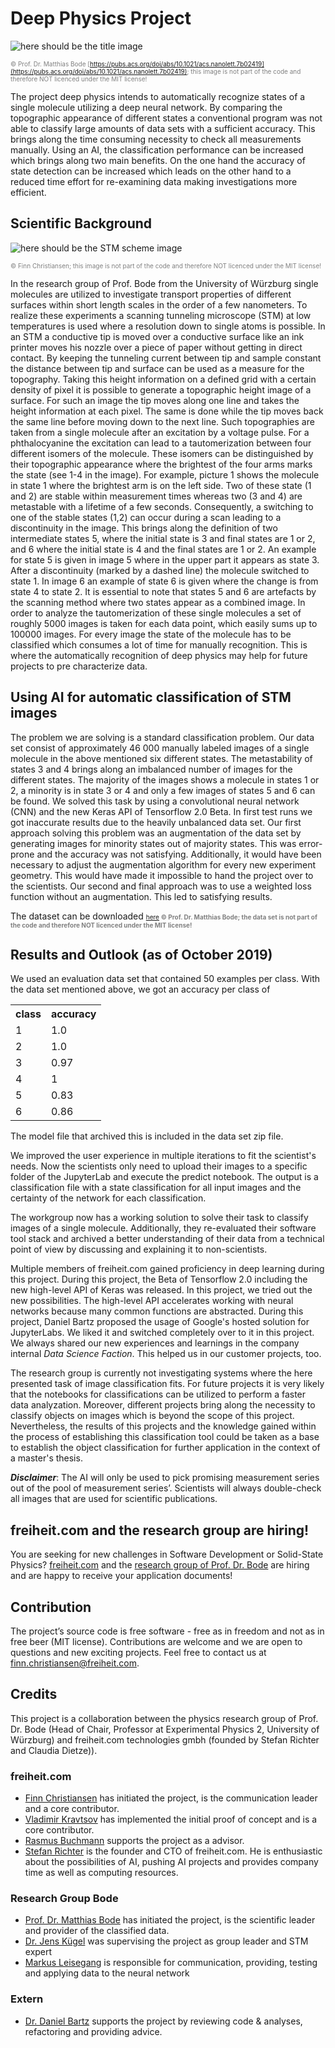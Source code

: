 ﻿# Deep Physics Project

![here should be the title image](https://drive.google.com/uc?export=view&id=18Rav-9Tn1vF79QdQnNVqPMIie87F9ZSN)

<span style="font-size:10px; color:Gray">	&copy; Prof. Dr. Matthias Bode [https://pubs.acs.org/doi/abs/10.1021/acs.nanolett.7b02419](https://pubs.acs.org/doi/abs/10.1021/acs.nanolett.7b02419); this image is not part of the code and therefore NOT licenced under the MIT license!</span>


The project deep physics intends to automatically recognize states of a single molecule utilizing a deep neural network. By comparing the topographic appearance of different states a conventional program was not able to classify large amounts of data sets with a sufficient accuracy. This brings along the time consuming necessity to check all measurements manually. Using an AI, the classification performance can be increased which brings along two main benefits. On the one hand the accuracy of state detection can be increased which leads on the other hand to a reduced time effort for re-examining data making investigations more efficient.
 
## Scientific Background

![here should be the STM scheme image](https://drive.google.com/uc?export=view&id=1maOIoenKDaRCJpgdaQ2Pv5Y1sCYaluiM)

<span style="font-size:10px; color:Gray">	&copy; Finn Christiansen; this image is not part of the code and therefore NOT licenced under the MIT license!</span>


In the research group of Prof. Bode from the University of Würzburg single molecules are utilized to investigate transport properties of different surfaces within short length scales in the order of a few nanometers. To realize these experiments a scanning tunneling microscope (STM) at low temperatures is used where a resolution down to single atoms is possible. In an STM a conductive tip is moved over a conductive surface like an ink printer moves his nozzle over a piece of paper without getting in direct contact. By keeping the tunneling current between tip and sample constant the distance between tip and surface can be used as a measure for the topography. Taking this height information on a defined grid with a certain density of pixel it is possible to generate a topographic height image of a surface. For such an image the tip moves along one line and takes the height information at each pixel. The same is done while the tip moves back the same line before moving down to the next line. 
Such topographies are taken from a single molecule after an excitation by a voltage pulse. For a phthalocyanine the excitation can lead to a tautomerization between four different isomers of the molecule. These isomers can be distinguished by their topographic appearance where the brightest of the four arms marks the state (see 1-4 in the image). For example, picture 1 shows the molecule in state 1 where the brightest arm is on the left side. Two of these state (1 and 2) are stable within measurement times whereas two (3 and 4) are metastable with a lifetime of a few seconds. Consequently, a switching to one of the stable states (1,2) can occur during a scan leading to a discontinuity in the image. This brings along the definition of two intermediate states 5, where the initial state is 3 and final states are 1 or 2, and 6 where the initial state is 4 and the final states are 1 or 2. An example for state 5 is given in image 5 where in the upper part it appears as state 3. After a discontinuity (marked by a dashed line) the molecule switched to state 1. In image 6 an example of state 6 is given where the change is from state 4 to state 2. It is essential to note that states 5 and 6 are artefacts by the scanning method where two states appear as a combined image.
In order to analyze the tautomerization of these single molecules a set of roughly 5000 images is taken for each data point, which easily sums up to 100000 images. For every image the state of the molecule has to be classified which consumes a lot of time for manually recognition. This is where the automatically recognition of deep physics may help for future projects to pre characterize data.




## Using AI for automatic classification of STM images

The problem we are solving is a standard classification problem. Our data set consist of approximately 46 000 manually labeled images of a single molecule in the above mentioned six different states. The metastability of states 3 and 4 brings along an imbalanced number of images for the different states. The majority of the images shows a molecule in states 1 or 2, a minority is in state 3 or 4 and only a few images of states 5 and 6 can be found. 
We solved this task by using a convolutional neural network (CNN) and the new Keras API of Tensorflow 2.0 Beta. In first test runs we got inaccurate results due to the heavily unbalanced data set. Our first approach solving this problem was an augmentation of the data set by generating images for minority states out of majority states. This was error-prone and the accuracy was not satisfying. Additionally, it would have been necessary to adjust the augmentation algorithm for every new experiment geometry. This would have made it impossible to hand the project over to the scientists. Our second and final approach was to use a weighted loss function without an augmentation. This led to satisfying results.  
 
The dataset can be downloaded <span style="font-size:10px; color:Gray"> <a href="https://drive.google.com/uc?export=view&id=10Xs5CfXk2qZVYJDy5TMahj1KvcZz1nfE">here</a> <b>&copy; Prof. Dr. Matthias Bode; the data set is not part of the code and therefore NOT licenced under the MIT license! </b></span>



## Results and Outlook (as of October 2019)

We used an evaluation data set that contained 50 examples per class. With the data set mentioned above, we got an accuracy per class of

<table style="width:50%">
  <tr>
    <th>class</th>
    <th>accuracy</th>
  </tr>
  <tr>
    <td>1</td>
    <td>1.0</td>
  </tr>
  <tr>
    <td>2</td>
    <td>1.0</td>
  </tr>
  <tr>
    <td>3</td>
    <td>0.97</td>
  </tr>
  <tr>
    <td>4</td>
    <td>1</td>
  </tr>
  <tr>
    <td>5</td>
    <td>0.83</td>
  </tr>
  <tr>
    <td>6</td>
    <td>0.86</td>
  </tr>
</table>

The model file that archived this is included in the data set zip file. 

We improved the user experience in multiple iterations to fit the scientist's needs. Now the scientists only need to upload their images to a specific folder of the JupyterLab and execute the predict notebook. The output is a classification file with a state classification for all input images and the certainty of the network for each classification.

The workgroup now has a working solution to solve their task to classify images of a single molecule. Additionally, they re-evaluated their software tool stack and archived a better understanding of their data from a technical point of view by discussing and explaining it to non-scientists.

Multiple members of freiheit.com gained proficiency in deep learning during this project. During this project, the Beta of Tensorflow 2.0 including the new high-level API of Keras was released. In this project, we tried out the new possibilities. The high-level API accelerates working with neural networks because many common functions are abstracted. During this project, Daniel Bartz proposed the usage of Google's hosted solution for JupyterLabs. We liked it and switched completely over to it in this project. We always shared our new experiences and learnings in the company internal _Data Science Faction_. This helped us in our customer projects, too.

The research group is currently not investigating systems where the here presented task of image classification fits. For future projects it is very likely that the notebooks for classifications can be utilized to perform a faster data analyzation. Moreover, different projects bring along the necessity to classify objects on images which is beyond the scope of this project. Nevertheless, the results of this projects and the knowledge gained within the process of establishing this classification tool could be taken as a base to establish the object classification for further application in the context of a master's thesis.


  
_**Disclaimer**_: The AI will only be used to pick promising measurement series out of the pool of measurement series’. Scientists will always double-check all images that are used for scientific publications.


## freiheit.com and the research group are hiring!

You are seeking for new challenges in Software Development or Solid-State Physics? [freiheit.com](https://hire.withgoogle.com/public/jobs/freiheitcom/view/P_AAAAABkAAAoDBd5NKppMHl?trackingTag=gitHub) and the [research group of Prof. Dr. Bode](https://www.physik.uni-wuerzburg.de/ep2/home/) are hiring and are happy to receive your application documents!

## Contribution

The project’s source code is free software - free as in freedom and not as in free beer (MIT license). Contributions are welcome and we are open to questions and new exciting projects. Feel free to contact us at finn.christiansen@freiheit.com.

## Credits

This project is a collaboration between the physics research group of Prof. Dr. Bode (Head of Chair, Professor at Experimental Physics 2, University of Würzburg) and freiheit.com technologies gmbh (founded by Stefan Richter and Claudia Dietze)).

### freiheit.com

- [Finn Christiansen](https://www.xing.com/profile/Finn_Christiansen3/) has initiated the project, is the communication leader and a core contributor.
- [Vladimir Kravtsov](https://github.com/vladhc) has implemented the initial proof of concept and is a core contributor.
- [Rasmus Buchmann](github.com/rbuchmann) supports the project as a advisor.
- [Stefan Richter](https://www.linkedin.com/in/smartrevolution/) is the founder and CTO of freiheit.com. He is enthusiastic about the possibilities of AI, pushing AI projects  and provides company time as well as computing resources.

### Research Group Bode

- [Prof. Dr. Matthias Bode](https://www.physik.uni-wuerzburg.de/ep2/team/prof-dr-matthias-bode/) has initiated the project, is the scientific leader and provider of the classified data.
- [Dr. Jens Kügel](https://www.physik.uni-wuerzburg.de/ep2/team/dr-jens-kuege) was supervising the project as group leader and STM expert
- [Markus Leisegang](https://www.physik.uni-wuerzburg.de/ep2/team/markus-leisegang/) is responsible for communication, providing, testing and applying data to the neural network

### Extern

- [Dr. Daniel Bartz](https://www.linkedin.com/in/bartzdaniel/) supports the project by reviewing code & analyses, refactoring and providing advice.
